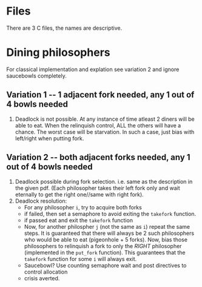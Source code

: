 # Files
There are 3 C files, the names are descriptive.

# Dining philosophers
For classical implementation and explation see variation 2 and ignore saucebowls completely.

## Variation 1 -- 1 adjacent fork needed, any 1 out of 4 bowls needed
1. Deadlock is not possible. At any instance of time atleast 2 diners will be able to eat. When the relinquish control, ALL the others will have a chance. The worst case will be starvation. In such a case, just bias with left/right when putting fork.

## Variation 2 -- both adjacent forks needed, any 1 out of 4 bowls needed
1. Deadlock possible during fork selection. i.e. same as the description in the given pdf. (Each philosopher takes their left fork only and wait eternally to get the right one//same with right fork).
2. Deadlock resolution: 
    - For any philosopher `i`, try to acquire both forks
    - if failed, then set a semaphore to avoid exiting the `takefork` function.
    - if passed eat and exit the `takefork` function
    - Now, for another philospher `j` (not the same as `i`) repeat the same steps. It is guaranteed that there will always be 2 such philosophers who would be able to eat (pigeonhole + 5 forks). Now, bias those philosophers to relinquish a fork to only the *RIGHT* philosopher (implemented in the `put_fork` function). This guarantees that the `takefork` function for some `i` will always exit.
    - Saucebowl? Use counting semaphore wait and post directives to control allocation
    - crisis averted.
